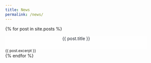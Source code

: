 ```yaml
---
title: News
permalink: /news/
---
```


  {% for post in site.posts %}
  <div>
      <a style="background-color: #FEFEFE; color: #252A34; width: 90%; height: 40px; text-align: center; text-decoration: none; display: inline-block;" href="{{ post.url | relative_url }}">{{ post.title }}</a>
      <br />
      <span style="font-size: 12px"> {{ post.excerpt }} </span>
  </div>
  {% endfor %}
